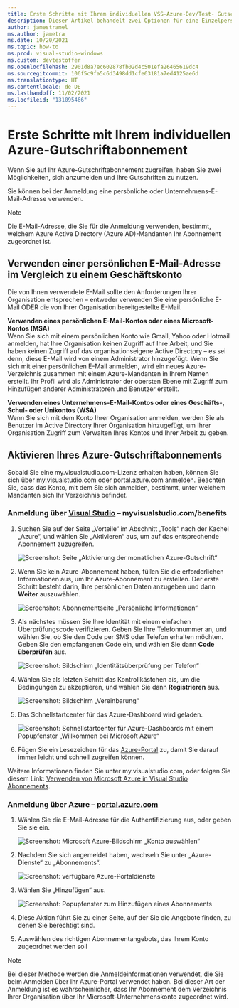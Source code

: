 ```yaml
---
title: Erste Schritte mit Ihrem individuellen VSS-Azure-Dev/Test- Gutschriftabonnement
description: Dieser Artikel behandelt zwei Optionen für eine Einzelperson für den Zugriff auf ein Azure-Gutschriftabonnement.
author: jamestramel
ms.author: jametra
ms.date: 10/20/2021
ms.topic: how-to
ms.prod: visual-studio-windows
ms.custom: devtestoffer
ms.openlocfilehash: 2901d8a7ec602878fb02d4c501efa26465619dc4
ms.sourcegitcommit: 106f5c9fa5c6d3498dd1cfe63181a7ed4125ae6d
ms.translationtype: HT
ms.contentlocale: de-DE
ms.lasthandoff: 11/02/2021
ms.locfileid: "131095466"
---
```

# <a name="how-to-get-started-with-your-individual-azure-credit-subscription"></a>Erste Schritte mit Ihrem individuellen Azure-Gutschriftabonnement  

Wenn Sie auf Ihr Azure-Gutschriftabonnement zugreifen, haben Sie zwei Möglichkeiten, sich anzumelden und Ihre Gutschriften zu nutzen.  

Sie können bei der Anmeldung eine persönliche oder Unternehmens-E-Mail-Adresse verwenden.  

> [!NOTE]
> Die E-Mail-Adresse, die Sie für die Anmeldung verwenden, bestimmt, welchem Azure Active Directory (Azure AD)-Mandanten Ihr Abonnement zugeordnet ist.  

## <a name="using-a-personal-email-address-versus-a-work-account"></a>Verwenden einer persönlichen E-Mail-Adresse im Vergleich zu einem Geschäftskonto  

Die von Ihnen verwendete E-Mail sollte den Anforderungen Ihrer Organisation entsprechen – entweder verwenden Sie eine persönliche E-Mail ODER die von Ihrer Organisation bereitgestellte E-Mail.

**Verwenden eines persönlichen E-Mail-Kontos oder eines Microsoft-Kontos (MSA)**  
Wenn Sie sich mit einem persönlichen Konto wie Gmail, Yahoo oder Hotmail anmelden, hat Ihre Organisation keinen Zugriff auf Ihre Arbeit, und Sie haben keinen Zugriff auf das organisationseigene Active Directory – es sei denn, diese E-Mail wird von einem Administrator hinzugefügt. Wenn Sie sich mit einer persönlichen E-Mail anmelden, wird ein neues Azure-Verzeichnis zusammen mit einem Azure-Mandanten in Ihrem Namen erstellt. Ihr Profil wird als Administrator der obersten Ebene mit Zugriff zum Hinzufügen anderer Administratoren und Benutzer erstellt.  

**Verwenden eines Unternehmens-E-Mail-Kontos oder eines Geschäfts-, Schul- oder Unikontos (WSA)**  
Wenn Sie sich mit dem Konto Ihrer Organisation anmelden, werden Sie als Benutzer im Active Directory Ihrer Organisation hinzugefügt, um Ihrer Organisation Zugriff zum Verwalten Ihres Kontos und Ihrer Arbeit zu geben.  

## <a name="how-to-activate-your-azure-credit-subscription"></a>Aktivieren Ihres Azure-Gutschriftabonnements  

Sobald Sie eine my.visualstudio.com-Lizenz erhalten haben, können Sie sich über my.visualstudio.com oder portal.azure.com anmelden.
Beachten Sie, dass das Konto, mit dem Sie sich anmelden, bestimmt, unter welchem Mandanten sich Ihr Verzeichnis befindet.  

### <a name="sign-in-through-visual-studio---myvisualstudiocombenefits"></a>Anmeldung über [Visual Studio](https://my.visualstudio.com/benefits) – myvisualstudio.com/benefits

1. Suchen Sie auf der Seite „Vorteile“ im Abschnitt „Tools“ nach der Kachel „Azure“, und wählen Sie „Aktivieren“ aus, um auf das entsprechende Abonnement zuzugreifen.  

   ![Screenshot: Seite „Aktivierung der monatlichen Azure-Gutschrift“](media/quickstart-individual-credit/activate.png "Klicken Sie auf „Aktivieren“, um auf Ihr Abonnement zuzugreifen.")  
2. Wenn Sie kein Azure-Abonnement haben, füllen Sie die erforderlichen Informationen aus, um Ihr Azure-Abonnement zu erstellen. Der erste Schritt besteht darin, Ihre persönlichen Daten anzugeben und dann **Weiter** auszuwählen.  

   ![Screenshot: Abonnementseite „Persönliche Informationen“](media/quickstart-individual-credit/azure-about-you.png "Geben Sie Ihre Informationen ein, und klicken Sie auf „Weiter“.")  
3. Als nächstes müssen Sie Ihre Identität mit einem einfachen Überprüfungscode verifizieren. Geben Sie Ihre Telefonnummer an, und wählen Sie, ob Sie den Code per SMS oder Telefon erhalten möchten. Geben Sie den empfangenen Code ein, und wählen Sie dann **Code überprüfen** aus.  

   ![Screenshot: Bildschirm „Identitätsüberprüfung per Telefon“](media/quickstart-individual-credit/azure-identity.png)  
4. Wählen Sie als letzten Schritt das Kontrollkästchen ais, um die Bedingungen zu akzeptieren, und wählen Sie dann **Registrieren** aus.  

   ![Screenshot: Bildschirm „Vereinbarung“](media/quickstart-individual-credit/azure-agreement.png)  
5. Das Schnellstartcenter für das Azure-Dashboard wird geladen.  

   ![Screenshot: Schnellstartcenter für Azure-Dashboards mit einem Popupfenster „Willkommen bei Microsoft Azure“](media/quickstart-individual-credit/azure-quick-start.png)  
6. Fügen Sie ein Lesezeichen für das [Azure-Portal](https://portal.azure.com) zu, damit Sie darauf immer leicht und schnell zugreifen können.  

Weitere Informationen finden Sie unter my.visualstudio.com, oder folgen Sie diesem Link: [Verwenden von Microsoft Azure in Visual Studio Abonnements](/visualstudio/subscriptions/vs-azure#:~:text=Eligibility%20%20%20%20Subscription%20Level%20%2F%20Program,%20%20Yes%20%2013%20more%20rows%20).  

### <a name="sign-in-through-azure---portalazurecom"></a>Anmeldung über Azure – [portal.azure.com](https://portal.azure.com)

1. Wählen Sie die E-Mail-Adresse für die Authentifizierung aus, oder geben Sie sie ein.  

   ![Screenshot: Microsoft Azure-Bildschirm „Konto auswählen“](media/quickstart-individual-credit/pick-an-account.png "Wählen Sie ein Konto für die Anmeldung beim Azure-Portal aus.")  
2. Nachdem Sie sich angemeldet haben, wechseln Sie unter „Azure-Dienste“ zu „Abonnements“.  

   ![Screenshot: verfügbare Azure-Portaldienste](media/quickstart-individual-credit/azure-services.png "Wählen Sie unter „Azure-Dienste“ die Option „Abonnements“ aus.")  
3. Wählen Sie „Hinzufügen“ aus.  

   ![Screenshot: Popupfenster zum Hinzufügen eines Abonnements](media/quickstart-individual-credit/click-add.png "Klicken Sie auf die Schaltfläche „Hinzufügen“.")  
4. Diese Aktion führt Sie zu einer Seite, auf der Sie die Angebote finden, zu denen Sie berechtigt sind.  
5. Auswählen des richtigen Abonnementangebots, das Ihrem Konto zugeordnet werden soll  

> [!NOTE]
> Bei dieser Methode werden die Anmeldeinformationen verwendet, die Sie beim Anmelden über Ihr Azure-Portal verwendet haben. Bei dieser Art der Anmeldung ist es wahrscheinlicher, dass Ihr Abonnement dem Verzeichnis Ihrer Organisation über Ihr Microsoft-Unternehmenskonto zugeordnet wird.
